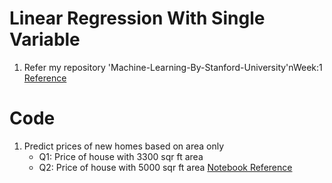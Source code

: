 # Linear Regression With Single Variable
1. Refer my repository 'Machine-Learning-By-Stanford-University'nWeek:1 [Reference](https://github.com/satishgunjal/Machine-Learning-By-Stanford-University/tree/master/Week_1)

# Code
1. Predict prices of new homes based on area only
   - Q1: Price of house with 3300 sqr ft area
   - Q2: Price of house with 5000 sqr ft area
     [Notebook Reference](Linear_Regression_One_Variable.ipynb)
